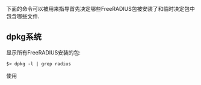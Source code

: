 下面的命令可以被用来指导首先决定哪些FreeRADIUS包被安装了和临时决定包中包含哪些文件.

## dpkg系统
显示所有FreeRADIUS安装的包:

```
$> dpkg -l | grep radius
```

使用